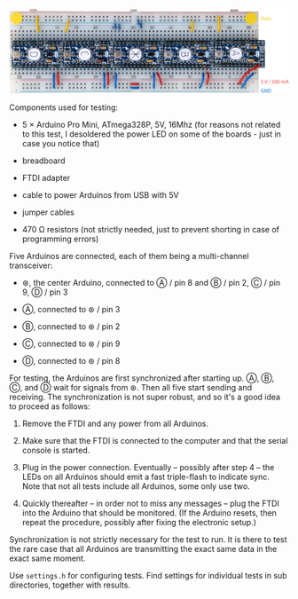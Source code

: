 ![Annotated photo of board](board.jpg)

Components used for testing:

  * 5 × Arduino Pro Mini, ATmega328P, 5V, 16Mhz (for reasons not related to this
    test, I desoldered the power LED on some of the boards - just in case you
    notice that)

  * breadboard

  * FTDI adapter

  * cable to power Arduinos from USB with 5V

  * jumper cables

  * 470 Ω resistors (not strictly needed, just to prevent shorting in case of
    programming errors)

Five Arduinos are connected, each of them being a multi-channel transceiver:

  * ⊛, the center Arduino, connected to Ⓐ / pin 8 and Ⓑ / pin 2, Ⓒ / pin
    9, Ⓓ / pin 3

  * Ⓐ, connected to ⊛ / pin 3

  * Ⓑ, connected to ⊛ / pin 2

  * Ⓒ, connected to ⊛ / pin 9

  * Ⓓ, connected to ⊛ / pin 8

For testing, the Arduinos are first synchronized after starting up. Ⓐ, Ⓑ, Ⓒ, and
Ⓓ wait for signals from ⊛. Then all five start sending and receiving. The
synchronization is not super robust, and so it's a good idea to proceed as
follows:

 1. Remove the FTDI and any power from all Arduinos.

 2. Make sure that the FTDI is connected to the computer and that the serial
    console is started.

 3. Plug in the power connection. Eventually – possibly after step 4 – the LEDs
    on all Arduinos should emit a fast triple-flash to indicate sync. Note that
    not all tests include all Arduinos, some only use two.

 4. Quickly thereafter – in order not to miss any messages – plug the FTDI into
    the Arduino that should be monitored. (If the Arduino resets, then repeat
    the procedure, possibly after fixing the electronic setup.)

Synchronization is not strictly necessary for the test to run. It is there to
test the rare case that all Arduinos are transmitting the exact same data in the
exact same moment.

Use `settings.h` for configuring tests. Find settings for individual tests in
sub directories, together with results.
